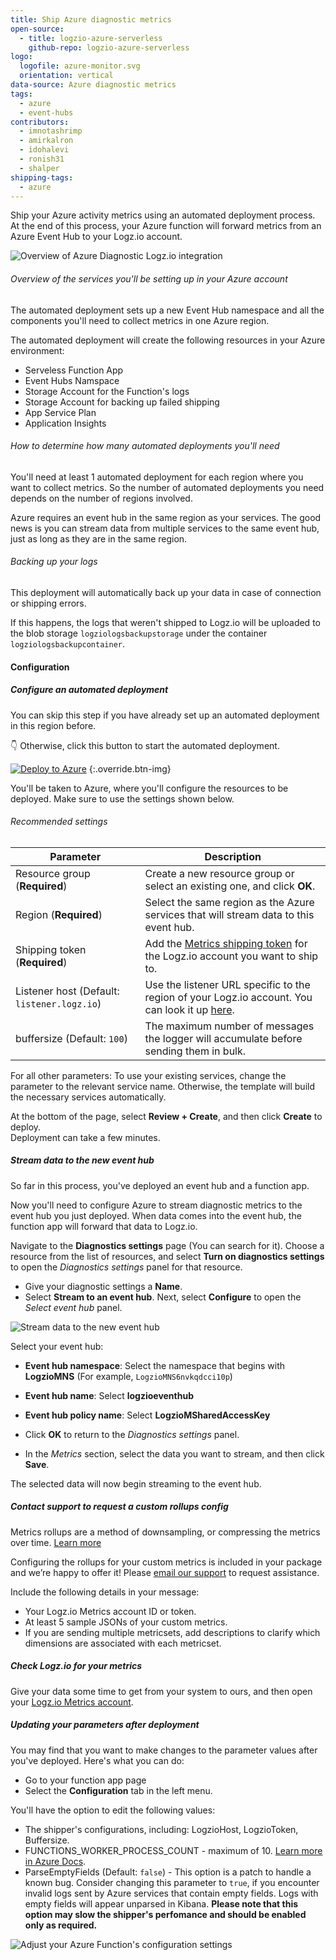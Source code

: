 ```yaml
---
title: Ship Azure diagnostic metrics
open-source:
  - title: logzio-azure-serverless
    github-repo: logzio-azure-serverless
logo:
  logofile: azure-monitor.svg
  orientation: vertical
data-source: Azure diagnostic metrics
tags:
  - azure
  - event-hubs
contributors:
  - imnotashrimp
  - amirkalron
  - idohalevi
  - ronish31
  - shalper
shipping-tags:
  - azure
---
```


Ship your Azure activity metrics using an automated deployment process.
At the end of this process, your Azure function will forward metrics from an Azure Event Hub to your Logz.io account.


![Overview of Azure Diagnostic Logz.io integration](https://dytvr9ot2sszz.cloudfront.net/logz-docs/log-shipping/azure-diagnostic-logs-overview.png)

###### Overview of the services you'll be setting up in your Azure account

The automated deployment sets up a new Event Hub namespace and all the components you'll need to collect metrics in one Azure region.

The automated deployment will create the following resources in your Azure environment:

* Serveless Function App
* Event Hubs Namspace
* Storage Account for the Function's logs
* Storage Account for backing up failed shipping
* App Service Plan
* Application Insights


###### How to determine how many automated deployments you'll need

You'll need at least 1 automated deployment for each region where you want to collect metrics. So the number of automated deployments you need depends on the number of regions involved.


Azure requires an event hub in the same region as your services. The good news is you can stream data from multiple services to the same event hub, just as long as they are in the same region.


###### Backing up your logs

This deployment will automatically back up your data in case of connection or shipping errors.

If this happens, the logs that weren't shipped to Logz.io will be uploaded to the blob storage `logziologsbackupstorage` under the container `logziologsbackupcontainer`.



#### Configuration

<div class="tasklist">

##### Configure an automated deployment

You can skip this step if you have already set up an automated deployment in this region before.

👇 Otherwise, click this button to start the automated deployment.

[![Deploy to Azure](https://azuredeploy.net/deploybutton.png)](https://portal.azure.com/#create/Microsoft.Template/uri/https%3A%2F%2Fraw.githubusercontent.com%2Flogzio%2Flogzio-azure-serverless%2Fmaster%2Fdeployments%2Fazuredeploymetrics.json)
{:.override.btn-img}

You'll be taken to Azure, where you'll configure the resources to be deployed.
Make sure to use the settings shown below.


###### Recommended settings



| Parameter | Description |
|---|---|
| Resource group (**Required**) | Create a new resource group or select an existing one, and click **OK**. |
| Region (**Required**) | Select the same region as the Azure services that will stream data to this event hub. |
| Shipping token (**Required**) | Add the [Metrics shipping token](https://docs.logz.io/user-guide/accounts/finding-your-metrics-account-token/) for the Logz.io account you want to ship to.  |
| Listener host (Default: `listener.logz.io`)| Use the listener URL specific to the region of your Logz.io account. You can look it up [here](https://docs.logz.io/user-guide/accounts/account-region.html). |
| buffersize (Default: `100`) | The maximum number of messages the logger will accumulate before sending them in bulk.  |

For all other parameters: To use your existing services, change the parameter to the relevant service name. Otherwise, the template will build the necessary services automatically.

At the bottom of the page, select **Review + Create**, and then click **Create** to deploy.  
Deployment can take a few minutes.

##### Stream data to the new event hub

So far in this process, you've deployed an event hub and a function app.

Now you'll need to configure Azure to stream diagnostic metrics to the event hub you just deployed.
When data comes into the event hub, the function app will forward that data to Logz.io.


Navigate to the **Diagnostics settings** page (You can search for it).
Choose a resource from the list of resources, and select **Turn on diagnostics settings** to open the _Diagnostics settings_ panel for that resource.

* Give your diagnostic settings a **Name**.
* Select **Stream to an event hub**. Next, select **Configure** to open the _Select event hub_ panel.


![Stream data to the new event hub](https://dytvr9ot2sszz.cloudfront.net/logz-docs/log-shipping/diagnostic-settings.png)



Select your event hub:

* **Event hub namespace**: Select the namespace that begins with **LogzioMNS** (For example, `LogzioMNS6nvkqdcci10p`)
* **Event hub name**: Select **logzioeventhub**
* **Event hub policy name**: Select **LogzioMSharedAccessKey**
* Click **OK** to return to the _Diagnostics settings_ panel.

* In the _Metrics_ section, select the data you want to stream, and then click **Save**.

The selected data will now begin streaming to the event hub.


##### Contact support to request a custom rollups config

Metrics rollups are a method of downsampling, or compressing the metrics over time. [Learn more](docs.logz.io/user-guide/infrastructure-monitoring/data-rollups.html)

Configuring the rollups for your custom metrics is included in your package and we’re happy to offer it!
Please [email our support](mailto:help@logz.io?subject=Requesting%20a%20custom%20rollups%20config%20for%20Azure%20Diagnostic%20metrics&body=Hi!%20Please%20be%20in%20touch%20with%20further%20instructions.%20Thanks!) to request assistance.

Include the following details in your message:

* Your Logz.io Metrics account ID or token.
* At least 5 sample JSONs of your custom metrics.
* If you are sending multiple metricsets, add descriptions to clarify which dimensions are associated with each metricset.


##### Check Logz.io for your metrics

Give your data some time to get from your system to ours, and then open your [Logz.io Metrics account](https://app.logz.io/#/dashboard/grafana?).



##### Updating your parameters after deployment

You may find that you want to make changes to the parameter values after you've deployed. Here's what you can do:

* Go to your function app page
* Select the **Configuration** tab in the left menu.

You'll have the option to edit the following values:

* The shipper's configurations, including: LogzioHost, LogzioToken, Buffersize.
* FUNCTIONS_WORKER_PROCESS_COUNT - maximum of 10. [Learn more in Azure Docs](https://docs.microsoft.com/en-us/azure/azure-functions/functions-app-settings#functions_worker_process_count).
* ParseEmptyFields (Default: `false`) - This option is a patch to handle a known bug. Consider changing this parameter to `true`, if you encounter invalid logs sent by Azure services that contain empty fields. Logs with empty fields will appear unparsed in Kibana. **Please note that this option may slow the shipper's perfomance and should be enabled only as required.**


![Adjust your Azure Function's configuration settings](https://dytvr9ot2sszz.cloudfront.net/logz-docs/log-shipping/configuration-settings-azure-diagnostic-logs.png)




</div>
